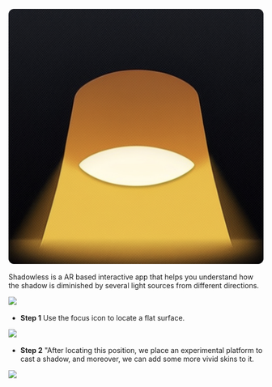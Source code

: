 
<p>
<img src="/Assets/shadowless.jpg" />
</p>

Shadowless is a AR based interactive app that helps you understand how the shadow is diminished by several light sources from different directions.

![]("/Assets/step-1.jpg")

* **Step 1** Use the focus icon to locate a flat surface.

![]("/Assets/step-2.jpg")

* **Step 2** "After locating this position, we place an experimental platform to cast a shadow, and moreover, we can add some more vivid skins to it.

![]("/Assets/step-3.jpg")